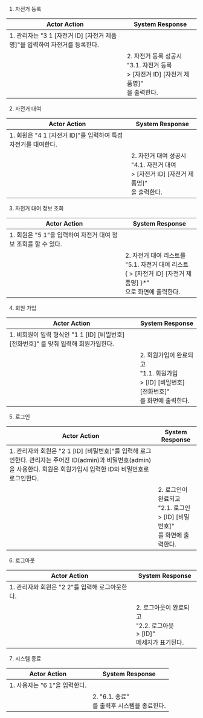 
1. 자전거 등록

| Actor Action                                      | System Response                                                  |
|---------------------------------------------------|------------------------------------------------------------------|
| 1. 관리자는 "3 1 [자전거 ID] [자전거 제품명]"을 입력하여 자전거를 등록한다. |                                                                  |
|                                                   | 2. 자전거 등록 성공시 "3.1. 자전거 등록<br/>> [자전거 ID] [자전거 제품명]"<br/>을 출력한다. |

2. 자전거 대여

| Actor Action                              | System Response                                                       |
|-------------------------------------------|-----------------------------------------------------------------------|
| 1. 회원은 "4 1 [자전거 ID]"를 입력하여 특정 자전거를 대여한다. |                                                                       |
|                                           | 2. 자전거 대여 성공시 <br/>"4.1. 자전거 대여<br/>> [자전거 ID] [자전거 제품명]"<br/>을 출력한다. |

3. 자전거 대여 정보 조회

| Actor Action                             | System Response                                                                     |
|------------------------------------------|-------------------------------------------------------------------------------------|
| 1. 회원은 "5 1"을 입력하여 자전거 대여 정보 조회를 할 수 있다. |                                                                                     |
|                                          | 2. 자전거 대여 리스트를<br/>"5.1. 자전거 대여 리스트<br/>{ > [자전거 ID] [자전거 제품명] }*"<br/>으로 화면에 출력한다. |

4. 회원 가입

| Actor Action                                             | System Response                                            |
|----------------------------------------------------------|------------------------------------------------------------|
| 1. 비회원이 입력 형식인 "1 1 [ID] [비밀번호] [전화번호]" 를 맞춰 입력해 회원가입한다. |                                                            |
|                                                          | 2. 회원가입이 완료되고<br/>"1.1. 회원가입<br/>> [ID] [비밀번호] [전화번호]"<br/>를 화면에 출력한다. |

5. 로그인

| Actor Action                                                                                                    | System Response                                   |
|-----------------------------------------------------------------------------------------------------------------|---------------------------------------------------|
| 1. 관리자와 회원은 "2 1 [ID] [비밀번호]"를 입력해 로그인한다. 관리자는 주어진 ID(admin)과 비밀번호(admin)을 사용한다. 회원은 회원가입시 입력한 ID와 비밀번호로 로그인한다. |                                                   |
|                                                                                                                 | 2. 로그인이 완료되고<br/>"2.1. 로그인<br/>> [ID] [비밀번호]"<br/>를 화면에 출력한다. |

6. 로그아웃

| Actor Action                   | System Response                                       |
|--------------------------------|-------------------------------------------------------|
| 1. 관리자와 회원은 "2 2"를 입력해 로그아웃한다. |                                                       |
|                                | 2. 로그아웃이 완료되고<br/>"2.2. 로그아웃<br/>> [ID]"<br/>메세지가 표기된다. |

7. 시스템 종료

| Actor Action                                      | System Response                        |
|---------------------------------------------------|----------------------------------------|
| 1. 사용자는 "6 1"을 입력한다.                              |                                        |
|  | 2. "6.1. 종료"<br/>를 출력후 시스템을 종료한다. |
